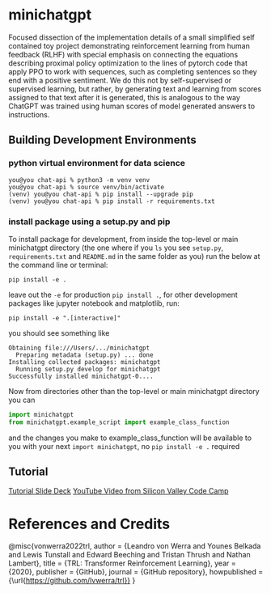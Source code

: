 # minichatgpt

Focused dissection of the implementation details of a small simplified self contained toy project demonstrating reinforcement learning from human feedback (RLHF) with special emphasis on connecting the equations describing proximal policy optimization to the lines of pytorch code that apply PPO to work with sequences, such as completing sentences so they end with a positive sentiment. We do this not by self-supervised or supervised learning, but rather, by generating text and learning from scores assigned to that text after it is generated, this is analogous to the way ChatGPT was trained using human scores of model generated answers to instructions. 
## Building Development Environments

### python virtual environment for data science

```console
you@you chat-api % python3 -m venv venv
you@you chat-api % source venv/bin/activate
(venv) you@you chat-api % pip install --upgrade pip
(venv) you@you chat-api % pip install -r requirements.txt
```

### install package using a setup.py and pip

To install package for development, from inside the top-level or main minichatgpt directory (the one where if you `ls` you see `setup.py`, `requirements.txt` and `README.md` in the same folder as you)
run the below at the command line or terminal:

```console
pip install -e .
```

leave out the `-e` for production `pip install .`, for other development packages like jupyter notebook and matplotlib, run:

```console
pip install -e ".[interactive]"
```

you should see something like

```
Obtaining file:///Users/.../minichatgpt
  Preparing metadata (setup.py) ... done
Installing collected packages: minichatgpt
  Running setup.py develop for minichatgpt
Successfully installed minichatgpt-0....
```

Now from directories other than the top-level or main minichatgpt directory you can

```python
import minichatgpt
from minichatgpt.example_script import example_class_function
```

and the changes you make to example_class_function will be available to you with your next `import minichatgpt`, no `pip install -e .` required

## Tutorial

[Tutorial Slide Deck](https://docs.google.com/presentation/d/12yG8yuNl3JM8lAr3YCB_y2_3EHndZJaMvii7inT0WH0/edit?usp=sharing)
[YouTube Video from Silicon Valley Code Camp](https://www.youtube.com/live/WnGFR-bSNWM)

# References and Credits 

@misc{vonwerra2022trl,
  author = {Leandro von Werra and Younes Belkada and Lewis Tunstall and Edward Beeching and Tristan Thrush and Nathan Lambert},
  title = {TRL: Transformer Reinforcement Learning},
  year = {2020},
  publisher = {GitHub},
  journal = {GitHub repository},
  howpublished = {\url{https://github.com/lvwerra/trl}}
}

